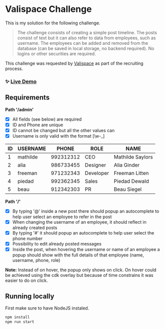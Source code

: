 # Valispace Challenge

This is my solution for the following challenge.

> The challenge consists of creating a simple post timeline. The posts consist of text but it can
also refer to data from employees, such as username. The employees can be added and
removed from the database (can be saved in local storage, no backend required). No logins
or other securities are required.

This challenge was requested by [Valispace](https://www.valispace.com/) as part of the recruiting process.

### ✨ [Live Demo](https://cyrillbrito.github.io/valispace-challenge/)

## Requirements

**Path '/admin'**

- [x] All fields (see below) are required
- [x] ID and Phone are unique
- [x] ID cannot be changed but all the other values can
- [x] Username is only valid with the format [\w-_]

ID | USERNAME | PHONE | ROLE | NAME
-- | -- | -- | -- | -- 
1 | mathilde | 992312312 | CEO | Mathilde Saylors
2 | alia | 986733455 | Designer | Alia Ginder
3 | freeman | 971232343 | Developer | Freeman Litten
4 | piedad | 992362345 | Sales | Piedad Dewald
5 | beau | 912342303 | PR | Beau Siegel


**Path '/'**

- [x] By typing '@' inside a new post there should popup an autocomplete to help user select an employee to refer in the post
- [x] When changing the username of an employee, it should reflect in already created posts
- [x] By typing '#' it should popup an autocomplete to help user select the phone number
- [x] Possibility to edit already posted messages
- [x] Inside the post, when hovering the username or name of an employee a popup should show with the full details of that employee (name, username, phone, role)

**Note:** Instead of on hover, the popup only shows on click. On hover could be achieved using the cdk overlay but because of time constrains it was easier to do on click.


## Running locally

First make sure to have NodeJS instaled.

```sh
npm install
npm run start
```
